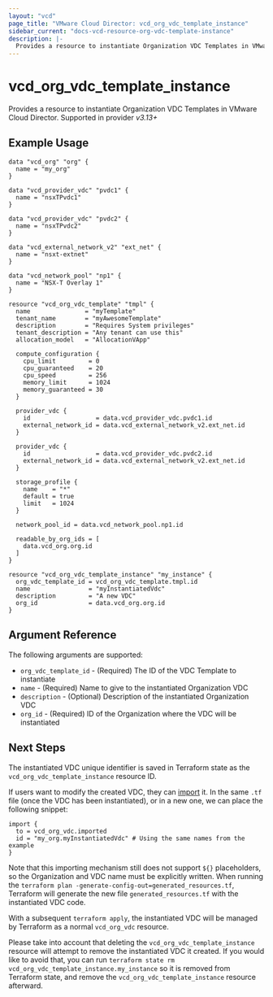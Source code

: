 ```yaml
---
layout: "vcd"
page_title: "VMware Cloud Director: vcd_org_vdc_template_instance"
sidebar_current: "docs-vcd-resource-org-vdc-template-instance"
description: |-
  Provides a resource to instantiate Organization VDC Templates in VMware Cloud Director.
---
```


# vcd\_org\_vdc\_template\_instance

Provides a resource to instantiate Organization VDC Templates in VMware Cloud Director.
Supported in provider *v3.13+*

## Example Usage

```hcl
data "vcd_org" "org" {
  name = "my_org"
}

data "vcd_provider_vdc" "pvdc1" {
  name = "nsxTPvdc1"
}

data "vcd_provider_vdc" "pvdc2" {
  name = "nsxTPvdc2"
}

data "vcd_external_network_v2" "ext_net" {
  name = "nsxt-extnet"
}

data "vcd_network_pool" "np1" {
  name = "NSX-T Overlay 1"
}

resource "vcd_org_vdc_template" "tmpl" {
  name               = "myTemplate"
  tenant_name        = "myAwesomeTemplate"
  description        = "Requires System privileges"
  tenant_description = "Any tenant can use this"
  allocation_model   = "AllocationVApp"

  compute_configuration {
    cpu_limit         = 0
    cpu_guaranteed    = 20
    cpu_speed         = 256
    memory_limit      = 1024
    memory_guaranteed = 30
  }

  provider_vdc {
    id                  = data.vcd_provider_vdc.pvdc1.id
    external_network_id = data.vcd_external_network_v2.ext_net.id
  }

  provider_vdc {
    id                  = data.vcd_provider_vdc.pvdc2.id
    external_network_id = data.vcd_external_network_v2.ext_net.id
  }

  storage_profile {
    name    = "*"
    default = true
    limit   = 1024
  }

  network_pool_id = data.vcd_network_pool.np1.id

  readable_by_org_ids = [
    data.vcd_org.org.id
  ]
}

resource "vcd_org_vdc_template_instance" "my_instance" {
  org_vdc_template_id = vcd_org_vdc_template.tmpl.id
  name                = "myInstantiatedVdc"
  description         = "A new VDC"
  org_id              = data.vcd_org.org.id
}
```

## Argument Reference

The following arguments are supported:

* `org_vdc_template_id` - (Required) The ID of the VDC Template to instantiate
* `name` - (Required) Name to give to the instantiated Organization VDC
* `description` - (Optional) Description of the instantiated Organization VDC
* `org_id` - (Required) ID of the Organization where the VDC will be instantiated

## Next Steps

The instantiated VDC unique identifier is saved in Terraform state as the `vcd_org_vdc_template_instance` resource ID.

If users want to modify the created VDC, they can [import](/providers/vmware/vcd/latest/docs/guides/importing_resources#semi-automated-import-terraform-v15) it.
In the same `.tf` file (once the VDC has been instantiated), or in a new one, we can place the following snippet: 

```hcl
import {
  to = vcd_org_vdc.imported
  id = "my_org.myInstantiatedVdc" # Using the same names from the example
}
```

Note that this importing mechanism still does not support `${}` placeholders, so the Organization and VDC name must be explicitly
written. When running the `terraform plan -generate-config-out=generated_resources.tf`, Terraform will generate the new file
`generated_resources.tf` with the instantiated VDC code.

With a subsequent `terraform apply`, the instantiated VDC will be managed by Terraform as a normal `vcd_org_vdc` resource.

Please take into account that deleting the `vcd_org_vdc_template_instance` resource will attempt to remove the instantiated VDC it created.
If you would like to avoid that, you can run `terraform state rm vcd_org_vdc_template_instance.my_instance` so it is removed from Terraform state,
and remove the `vcd_org_vdc_template_instance` resource afterward.
